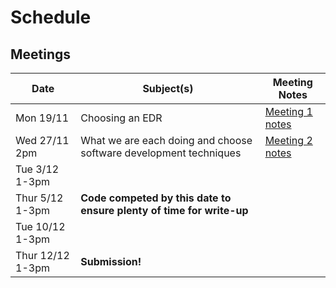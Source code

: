 # Schedule

## Meetings

| Date | Subject(s) | Meeting Notes |
|------------|----------------------------------------------------------------|------------------|
| Mon 19/11 | Choosing an EDR | [Meeting 1 notes](./meeting_notes/meeting1.md) |
| Wed 27/11 2pm | What we are each doing and choose software development techniques | [Meeting 2 notes](./meeting_notes/meeting2.md) |
| Tue 3/12 1-3pm | | |
| Thur 5/12 1-3pm | __Code competed by this date to ensure plenty of time for write-up__ | |
| Tue 10/12 1-3pm | | |
| Thur 12/12 1-3pm | __Submission!__ | |
